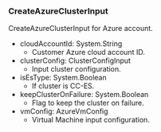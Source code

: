 ### CreateAzureClusterInput
CreateAzureClusterInput for Azure account.

- cloudAccountId: System.String
  - Customer Azure cloud account ID.
- clusterConfig: ClusterConfigInput
  - Input cluster configuration.
- isEsType: System.Boolean
  - If cluster is CC-ES.
- keepClusterOnFailure: System.Boolean
  - Flag to keep the cluster on failure.
- vmConfig: AzureVmConfig
  - Virtual Machine input configuration.
